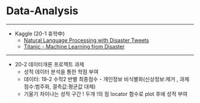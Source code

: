 # Data-Analysis
---
- Kaggle (20-1 휴학中)
  - [Natural Language Processing with Disaster Tweets](https://www.kaggle.com/c/nlp-getting-started)
  - [Titanic - Machine Learning from Disaster](https://www.kaggle.com/c/titanic)

---
- 20-2 데이터개론 프로젝트 과제
  - 성적 데이터 분석을 통한 학점 부여
  - 데이터: 19-2 수학2 반별 최종점수 - 개인정보 비식별화(신상정보:제거 , 과제점수:범주화, 결측값:평균값 대체)
  - 기울기 차이나는 성적 구간 ! 두개 !의 점 locator 함수로 plot 후에 성적 부여


